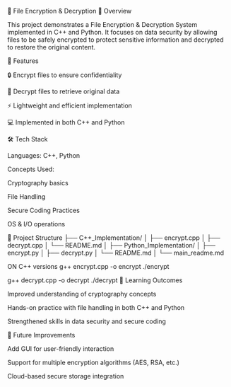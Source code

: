 🔐 File Encryption & Decryption
📌 Overview

This project demonstrates a File Encryption & Decryption System implemented in C++ and Python.
It focuses on data security by allowing files to be safely encrypted to protect sensitive information and decrypted to restore the original content.

🚀 Features

🔒 Encrypt files to ensure confidentiality

🔑 Decrypt files to retrieve original data

⚡ Lightweight and efficient implementation

💻 Implemented in both C++ and Python

🛠️ Tech Stack

Languages: C++, Python

Concepts Used:

Cryptography basics

File Handling

Secure Coding Practices

OS & I/O operations

📂 Project Structure
├── C++_Implementation/
│   ├── encrypt.cpp
│   ├── decrypt.cpp
│   └── README.md
│
├── Python_Implementation/
│   ├── encrypt.py
│   ├── decrypt.py
│   └── README.md
│
└── main_readme.md

ON C++ versions 
g++ encrypt.cpp -o encrypt
./encrypt

g++ decrypt.cpp -o decrypt
./decrypt
🎯 Learning Outcomes

Improved understanding of cryptography concepts

Hands-on practice with file handling in both C++ and Python

Strengthened skills in data security and secure coding

📌 Future Improvements

Add GUI for user-friendly interaction

Support for multiple encryption algorithms (AES, RSA, etc.)

Cloud-based secure storage integration





